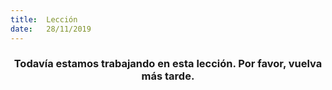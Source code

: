 ```yaml
---
title:  Lección
date:   28/11/2019
---
```


### <center>Todavía estamos trabajando en esta lección. Por favor, vuelva más tarde.</center>